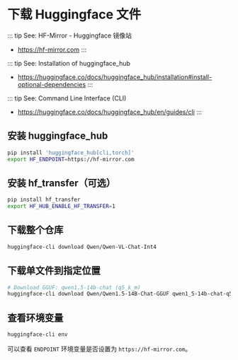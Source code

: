 # 下载 Huggingface 文件

::: tip See: HF-Mirror - Huggingface 镜像站
* https://hf-mirror.com
:::

::: tip See: Installation of huggingface_hub
* https://huggingface.co/docs/huggingface_hub/installation#install-optional-dependencies
:::

::: tip See: Command Line Interface (CLI)
* https://huggingface.co/docs/huggingface_hub/en/guides/cli
:::

## 安装 huggingface_hub
```sh
pip install 'huggingface_hub[cli,torch]'
export HF_ENDPOINT=https://hf-mirror.com
```

## 安装 hf_transfer（可选）

```sh
pip install hf_transfer
export HF_HUB_ENABLE_HF_TRANSFER=1
```

## 下载整个仓库

```sh
huggingface-cli download Qwen/Qwen-VL-Chat-Int4
```

## 下载单文件到指定位置

```sh
# Download GGUF: qwen1.5-14b-chat (q5_k_m)
huggingface-cli download Qwen/Qwen1.5-14B-Chat-GGUF qwen1_5-14b-chat-q5_k_m.gguf --local-dir ./models/ --local-dir-use-symlinks False
```


## 查看环境变量

```sh
huggingface-cli env
```

可以查看 `ENDPOINT` 环境变量是否设置为 `https://hf-mirror.com`。